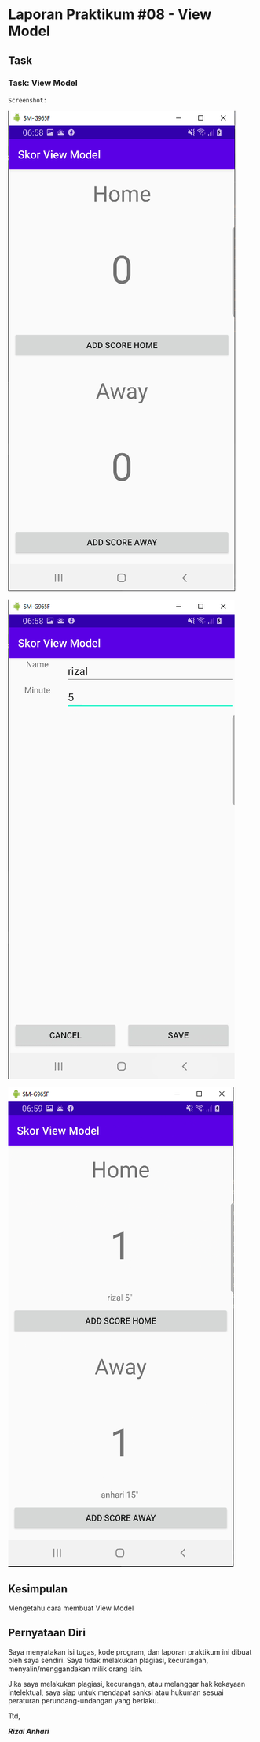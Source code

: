 # Laporan Praktikum #08 - View Model

## Task

### Task: View Model

`Screenshot:`

![Hasil](img/Screenshot_1.png)

![Hasil](img/Screenshot_2.png)

![Hasil](img/Screenshot_3.png)

## Kesimpulan

Mengetahu cara membuat View Model

## Pernyataan Diri

Saya menyatakan isi tugas, kode program, dan laporan praktikum ini dibuat oleh saya sendiri. Saya tidak melakukan plagiasi, kecurangan, menyalin/menggandakan milik orang lain.

Jika saya melakukan plagiasi, kecurangan, atau melanggar hak kekayaan intelektual, saya siap untuk mendapat sanksi atau hukuman sesuai peraturan perundang-undangan yang berlaku.

Ttd,

***Rizal Anhari***
